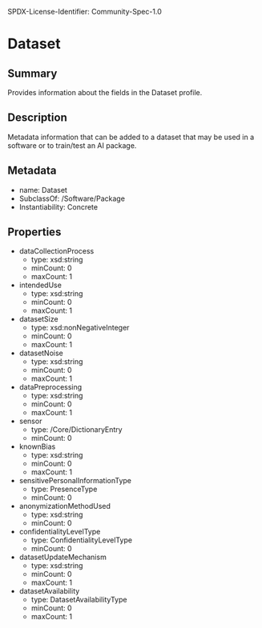 SPDX-License-Identifier: Community-Spec-1.0

# Dataset

## Summary

Provides information about the fields in the Dataset profile.

## Description

Metadata information that can be added to a dataset that may be used in a software or to train/test an AI package.

## Metadata

- name: Dataset
- SubclassOf: /Software/Package
- Instantiability: Concrete

## Properties

- dataCollectionProcess
  - type: xsd:string
  - minCount: 0
  - maxCount: 1
- intendedUse
  - type: xsd:string
  - minCount: 0
  - maxCount: 1
- datasetSize
  - type: xsd:nonNegativeInteger
  - minCount: 0
  - maxCount: 1
- datasetNoise
  - type: xsd:string
  - minCount: 0
  - maxCount: 1
- dataPreprocessing
  - type: xsd:string
  - minCount: 0
  - maxCount: 1
- sensor
  - type: /Core/DictionaryEntry
  - minCount: 0
- knownBias
  - type: xsd:string
  - minCount: 0
  - maxCount: 1
- sensitivePersonalInformationType
  - type: PresenceType
  - minCount: 0
- anonymizationMethodUsed
  - type: xsd:string
  - minCount: 0
- confidentialityLevelType
  - type: ConfidentialityLevelType
  - minCount: 0
- datasetUpdateMechanism
  - type: xsd:string
  - minCount: 0
  - maxCount: 1
- datasetAvailability
  - type: DatasetAvailabilityType
  - minCount: 0
  - maxCount: 1
